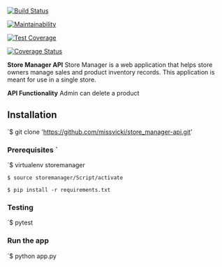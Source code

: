 [![**Build Status**](https://travis-ci.org/missvicki/store_manager-api.svg?branch=161281658-admin-delete-product)](https://travis-ci.org/missvicki/store_manager-api)

[![Maintainability](https://api.codeclimate.com/v1/badges/a99a88d28ad37a79dbf6/maintainability)](https://codeclimate.com/github/codeclimate/codeclimate/maintainability)

[![Test Coverage](https://api.codeclimate.com/v1/badges/a99a88d28ad37a79dbf6/test_coverage)](https://codeclimate.com/github/codeclimate/codeclimate/test_coverage)

[![Coverage Status](https://coveralls.io/repos/github/missvicki/store_manager-api/badge.svg?branch=master)](https://coveralls.io/github/missvicki/store_manager-api?branch=master)


**Store Manager API** 
Store Manager is a web application that helps store owners manage sales and product inventory records. This application is meant for use in a single store.    


**API Functionality**
Admin can delete a product


## Installation
`$ git clone 'https://github.com/missvicki/store_manager-api.git'


### Prerequisites `

`$ virtualenv storemanager

`$ source storemanager/Script/activate`

`$ pip install -r requirements.txt`

### Testing
`$ pytest 

### Run the app

`$ python app.py




